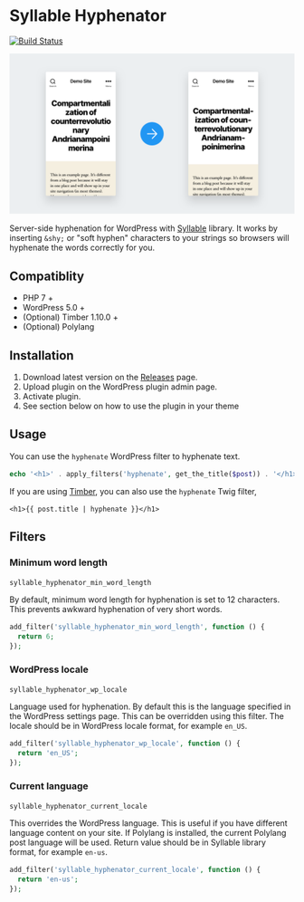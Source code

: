 # Syllable Hyphenator

[![Build Status](https://img.shields.io/github/workflow/status/joppuyo/syllable-hyphenator/PHP%20Composer?logo=github)](https://github.com/joppuyo/syllable-hyphenator/actions)

![Screenshot of two WordPress pages. Normal on the left, hyphenated on the right](./syllable-hyphenator.png)

Server-side hyphenation for WordPress with [Syllable](https://github.com/vanderlee/phpSyllable) library. It works by inserting `&shy;` or "soft hyphen" characters to your strings so browsers will hyphenate the words correctly for you.

## Compatiblity

- PHP 7 +
- WordPress 5.0 +
- (Optional) Timber 1.10.0 +
- (Optional) Polylang

## Installation

1. Download latest version on the [Releases](https://github.com/joppuyo/syllable-hyphenator/releases) page.
2. Upload plugin on the WordPress plugin admin page.
3. Activate plugin.
4. See section below on how to use the plugin in your theme

## Usage

You can use the `hyphenate` WordPress filter to hyphenate text.

```php
echo '<h1>' . apply_filters('hyphenate', get_the_title($post)) . '</h1>';
```

If you are using [Timber](https://www.upstatement.com/timber/), you can also use the `hyphenate` Twig filter,

```twig
<h1>{{ post.title | hyphenate }}</h1>
```

## Filters

### Minimum word length

`syllable_hyphenator_min_word_length`

By default, minimum word length for hyphenation is set to 12 characters. This prevents awkward hyphenation of very short words.

```php
add_filter('syllable_hyphenator_min_word_length', function () {
  return 6;
});
```

### WordPress locale

`syllable_hyphenator_wp_locale`

Language used for hyphenation. By default this is the language specified in the WordPress settings page. This can be overridden using this filter. The locale should be in WordPress locale format, for example `en_US`.

```php
add_filter('syllable_hyphenator_wp_locale', function () {
  return 'en_US';
});
```

### Current language

`syllable_hyphenator_current_locale`

This overrides the WordPress language. This is useful if you have different language content on your site. If Polylang is installed, the current Polylang post language will be used. Return value should be in Syllable library format, for example `en-us`.

```php
add_filter('syllable_hyphenator_current_locale', function () {
  return 'en-us';
});
```
